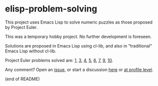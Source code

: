 # elisp-problem-solving

This project uses Emacs Lisp to solve numeric puzzles as those proposed by Project Euler.

This was a temporary hobby project. No further development is foreseen.

Solutions are proposed in Emacs Lisp using cl-lib, and also in "traditional" Emacs Lisp without cl-lib.

Project Euler problems solved are: [1](https://projecteuler.net/problem=1), [3](https://projecteuler.net/problem=3), [4](https://projecteuler.net/problem=4), [5](https://projecteuler.net/problem=5), [6](https://projecteuler.net/problem=6), [7](https://projecteuler.net/problem=7), [9](https://projecteuler.net/problem=9), [10](https://projecteuler.net/problem=10).

Any comment? Open an [issue](https://github.com/occisn/elisp-problem-solving/issues), or start a discussion [here](https://github.com/occisn/elisp-problem-solving/discussions) or [at profile level](https://github.com/occisn/occisn/discussions).

(end of README)
